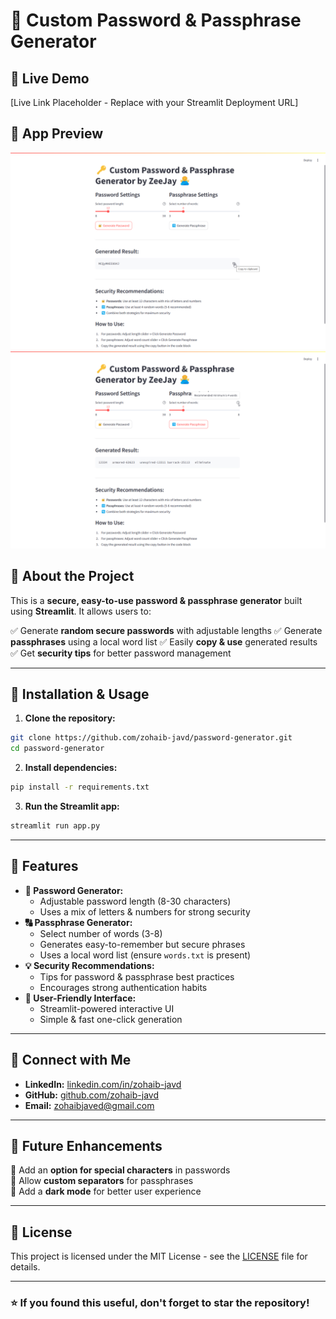 # 🔑 Custom Password & Passphrase Generator

## 🚀 Live Demo
[Live Link Placeholder - Replace with your Streamlit Deployment URL]

## 📸 App Preview
![App Screenshot 1](image/screenshot1.png)
![App Screenshot 2](image/screenshot2.png)

## 📜 About the Project
This is a **secure, easy-to-use password & passphrase generator** built using **Streamlit**. It allows users to:

✅ Generate **random secure passwords** with adjustable lengths
✅ Generate **passphrases** using a local word list
✅ Easily **copy & use** generated results
✅ Get **security tips** for better password management

---

## 🔧 Installation & Usage

1. **Clone the repository:**
```bash
git clone https://github.com/zohaib-javd/password-generator.git
cd password-generator
```
2. **Install dependencies:**
```bash
pip install -r requirements.txt
```
3. **Run the Streamlit app:**
```bash
streamlit run app.py
```

---

## 📌 Features

- **🔐 Password Generator:**
  - Adjustable password length (8-30 characters)
  - Uses a mix of letters & numbers for strong security
- **🔠 Passphrase Generator:**
  - Select number of words (3-8)
  - Generates easy-to-remember but secure phrases
  - Uses a local word list (ensure `words.txt` is present)
- **💡 Security Recommendations:**
  - Tips for password & passphrase best practices
  - Encourages strong authentication habits
- **📱 User-Friendly Interface:**
  - Streamlit-powered interactive UI
  - Simple & fast one-click generation

---

## 🔗 Connect with Me
- **LinkedIn:** [linkedin.com/in/zohaib-javd](https://linkedin.com/in/zohaib-javd)
- **GitHub:** [github.com/zohaib-javd](https://github.com/zohaib-javd)
- **Email:** [zohaibjaved@gmail.com](mailto:zohaibjaved@gmail.com)

---

## 🎯 Future Enhancements
📌 Add an **option for special characters** in passwords  
📌 Allow **custom separators** for passphrases  
📌 Add a **dark mode** for better user experience  

---

## 📜 License
This project is licensed under the MIT License - see the [LICENSE](LICENSE) file for details.

---

### ⭐ If you found this useful, don't forget to **star** the repository!
